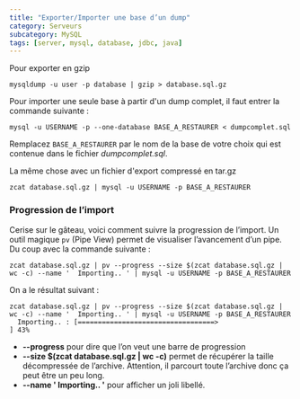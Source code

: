 ```yaml
---
title: "Exporter/Importer une base d’un dump"
category: Serveurs
subcategory: MySQL
tags: [server, mysql, database, jdbc, java]
---
```

Pour exporter en gzip

```shell
mysqldump -u user -p database | gzip > database.sql.gz
```

Pour importer une seule base à partir d'un dump complet, il faut entrer la commande suivante :
```shell
mysql -u USERNAME -p --one-database BASE_A_RESTAURER < dumpcomplet.sql
```

Remplacez `BASE_A_RESTAURER` par le nom de la base de votre choix qui est contenue dans le fichier _dumpcomplet.sql_.

La même chose avec un fichier d'export compressé en tar.gz
```shell
zcat database.sql.gz | mysql -u USERNAME -p BASE_A_RESTAURER
```

### Progression de l’import

Cerise sur le gâteau, voici comment suivre la progression de l’import. Un outil magique `pv` (Pipe View) permet de visualiser l’avancement d’un pipe. Du coup avec la commande suivante :

```shell
zcat database.sql.gz | pv --progress --size $(zcat database.sql.gz | wc -c) --name '  Importing.. ' | mysql -u USERNAME -p BASE_A_RESTAURER
```

On a le résultat suivant :

```shell
zcat database.sql.gz | pv --progress --size $(zcat database.sql.gz | wc -c) --name '  Importing.. ' | mysql -u USERNAME -p BASE_A_RESTAURER
  Importing.. : [==================================>                                               ] 43%
```

* **--progress** pour dire que l’on veut une barre de progression
* **--size $(zcat database.sql.gz | wc -c)** permet de récupérer la taille décompressée de l’archive. Attention, il parcourt toute l’archive donc ça peut être un peu long.
* **--name '  Importing.. '** pour afficher un joli libellé.
